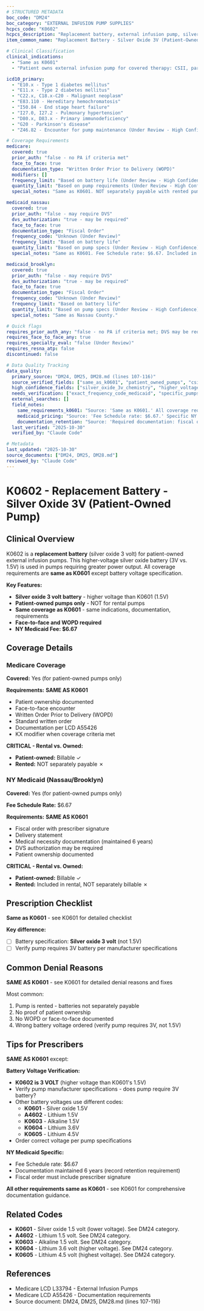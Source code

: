 ```yaml
---
# STRUCTURED METADATA
boc_code: "DM24"
boc_category: "EXTERNAL INFUSION PUMP SUPPLIES"
hcpcs_code: "K0602"
hcpcs_description: "Replacement battery, external infusion pump, silver oxide, 3 volt, each"
item_common_name: "Replacement Battery - Silver Oxide 3V (Patient-Owned Pump)"

# Clinical Classification
clinical_indications:
  - "Same as K0601"
  - "Patient owns external infusion pump for covered therapy: CSII, parenteral chemotherapy, narcotic analgesics for cancer pain, antifungals/antivirals, epoprostenol/treprostinil for pulmonary hypertension, other covered infusion indications"

icd10_primary:
  - "E10.x - Type 1 diabetes mellitus"
  - "E11.x - Type 2 diabetes mellitus"
  - "C22.x, C18.x-C20 - Malignant neoplasm"
  - "E83.110 - Hereditary hemochromatosis"
  - "I50.84 - End stage heart failure"
  - "I27.0, I27.2 - Pulmonary hypertension"
  - "D80.x, D83.x - Primary immunodeficiency"
  - "G20 - Parkinson's disease"
  - "Z46.82 - Encounter for pump maintenance (Under Review - High Confidence)"

# Coverage Requirements
medicare:
  covered: true
  prior_auth: "false - no PA if criteria met"
  face_to_face: true
  documentation_type: "Written Order Prior to Delivery (WOPD)"
  modifiers: []
  frequency_limit: "Based on battery life (Under Review - High Confidence)"
  quantity_limit: "Based on pump requirements (Under Review - High Confidence)"
  special_notes: "Same as K0601. NOT separately payable with rented pumps. For owned pumps: face-to-face encounter and WOPD required. Claims denied without proper documentation. Must use KX modifier when coverage criteria met."

medicaid_nassau:
  covered: true
  prior_auth: "false - may require DVS"
  dvs_authorization: "true - may be required"
  face_to_face: true
  documentation_type: "Fiscal Order"
  frequency_code: "Unknown (Under Review)"
  frequency_limit: "Based on battery life"
  quantity_limit: "Based on pump specs (Under Review - High Confidence)"
  special_notes: "Same as K0601. Fee Schedule rate: $6.67. Included in pump rental monthly rate. For patient-owned equipment, direct bill after initial authorization. Required documentation: fiscal order with prescriber signature, delivery statement, medical necessity maintained 6 years."

medicaid_brooklyn:
  covered: true
  prior_auth: "false - may require DVS"
  dvs_authorization: "true - may be required"
  face_to_face: true
  documentation_type: "Fiscal Order"
  frequency_code: "Unknown (Under Review)"
  frequency_limit: "Based on battery life"
  quantity_limit: "Based on pump specs (Under Review - High Confidence)"
  special_notes: "Same as Nassau County."

# Quick flags
requires_prior_auth_any: "false - no PA if criteria met; DVS may be required"
requires_face_to_face_any: true
requires_specialty_eval: "false (Under Review)"
requires_resna_atp: false
discontinued: false

# Data Quality Tracking
data_quality:
  primary_source: "DM24, DM25, DM28.md (lines 107-116)"
  source_verified_fields: ["same_as_k0601", "patient_owned_pumps", "csii_chemo_narcotics_antifungals_epoprostenol_covered_indications", "not_separately_payable_with_rentals", "face_to_face_wopd_required", "kx_modifier_when_criteria_met", "medicaid_fee_schedule_6.67", "included_rental_separate_owned", "fiscal_order_signature_delivery_necessity_6years"]
  high_confidence_fields: ["silver_oxide_3v_chemistry", "higher_voltage_than_k0601"]
  needs_verification: ["exact_frequency_code_medicaid", "specific_pumps_using_3v"]
  external_searches: []
  field_notes:
    same_requirements_k0601: "Source: 'Same as K0601.' All coverage requirements, documentation, and restrictions identical to K0601 except battery voltage (3V instead of 1.5V)."
    medicaid_pricing: "Source: 'Fee Schedule rate: $6.67.' Specific NY Medicaid reimbursement rate documented for K0602."
    documentation_retention: "Source: 'Required documentation: fiscal order with prescriber signature, delivery statement, medical necessity maintained 6 years.' NY Medicaid record retention requirement - 6 years."
  last_verified: "2025-10-30"
  verified_by: "Claude Code"

# Metadata
last_updated: "2025-10-30"
source_documents: ["DM24, DM25, DM28.md"]
reviewed_by: "Claude Code"
---
```


# K0602 - Replacement Battery - Silver Oxide 3V (Patient-Owned Pump)

## Clinical Overview

K0602 is a **replacement battery** (silver oxide 3 volt) for patient-owned external infusion pumps. This higher-voltage silver oxide battery (3V vs. 1.5V) is used in pumps requiring greater power output. All coverage requirements are **same as K0601** except battery voltage specification.

**Key Features:**
- **Silver oxide 3 volt battery** - higher voltage than K0601 (1.5V)
- **Patient-owned pumps only** - NOT for rental pumps
- **Same coverage as K0601** - same indications, documentation, requirements
- **Face-to-face and WOPD required**
- **NY Medicaid Fee: $6.67**

## Coverage Details

### Medicare Coverage

**Covered:** Yes (for patient-owned pumps only)

**Requirements:** **SAME AS K0601**
- Patient ownership documented
- Face-to-face encounter
- Written Order Prior to Delivery (WOPD)
- Standard written order
- Documentation per LCD A55426
- KX modifier when coverage criteria met

**CRITICAL - Rental vs. Owned:**
- **Patient-owned:** Billable ✓
- **Rented:** NOT separately payable ✗

### NY Medicaid (Nassau/Brooklyn)

**Covered:** Yes (for patient-owned pumps only)

**Fee Schedule Rate:** $6.67

**Requirements:** **SAME AS K0601**
- Fiscal order with prescriber signature
- Delivery statement
- Medical necessity documentation (maintained 6 years)
- DVS authorization may be required
- Patient ownership documented

**CRITICAL - Rental vs. Owned:**
- **Patient-owned:** Billable ✓
- **Rented:** Included in rental, NOT separately billable ✗

## Prescription Checklist

**Same as K0601** - see K0601 for detailed checklist

**Key difference:**
- [ ] Battery specification: **Silver oxide 3 volt** (not 1.5V)
- [ ] Verify pump requires 3V battery per manufacturer specifications

## Common Denial Reasons

**SAME AS K0601** - see K0601 for detailed denial reasons and fixes

Most common:
1. Pump is rented - batteries not separately payable
2. No proof of patient ownership
3. No WOPD or face-to-face documented
4. Wrong battery voltage ordered (verify pump requires 3V, not 1.5V)

## Tips for Prescribers

**SAME AS K0601** except:

**Battery Voltage Verification:**
- **K0602 is 3 VOLT** (higher voltage than K0601's 1.5V)
- Verify pump manufacturer specifications - does pump require 3V battery?
- Other battery voltages use different codes:
  - **K0601** - Silver oxide 1.5V
  - **A4602** - Lithium 1.5V
  - **K0603** - Alkaline 1.5V
  - **K0604** - Lithium 3.6V
  - **K0605** - Lithium 4.5V
- Order correct voltage per pump specifications

**NY Medicaid Specific:**
- Fee Schedule rate: $6.67
- Documentation maintained 6 years (record retention requirement)
- Fiscal order must include prescriber signature

**All other requirements same as K0601** - see K0601 for comprehensive documentation guidance.

## Related Codes

- **K0601** - Silver oxide 1.5 volt (lower voltage). See DM24 category.
- **A4602** - Lithium 1.5 volt. See DM24 category.
- **K0603** - Alkaline 1.5 volt. See DM24 category.
- **K0604** - Lithium 3.6 volt (higher voltage). See DM24 category.
- **K0605** - Lithium 4.5 volt (highest voltage). See DM24 category.

## References

- Medicare LCD L33794 - External Infusion Pumps
- Medicare LCD A55426 - Documentation requirements
- Source document: DM24, DM25, DM28.md (lines 107-116)
